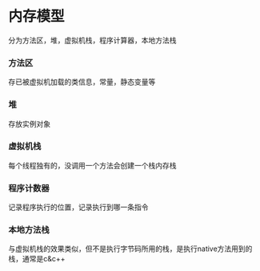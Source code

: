 # 内存模型
分为方法区，堆，虚拟机栈，程序计算器，本地方法栈
### 方法区
存已被虚拟机加载的类信息，常量，静态变量等
### 堆
存放实例对象
### 虚拟机栈
每个线程独有的，没调用一个方法会创建一个栈内存栈
### 程序计数器
记录程序执行的位置，记录执行到哪一条指令
### 本地方法栈
与虚拟机栈的效果类似，但不是执行字节码所用的栈，是执行native方法用到的栈，通常是c&c++

